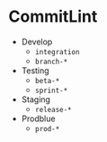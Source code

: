 # CommitLint
* Develop
    + `integration`
    + `branch-*`
* Testing
    + `beta-*`
    + `sprint-*`
* Staging
    + `release-*`
* Prodblue
    + `prod-*`